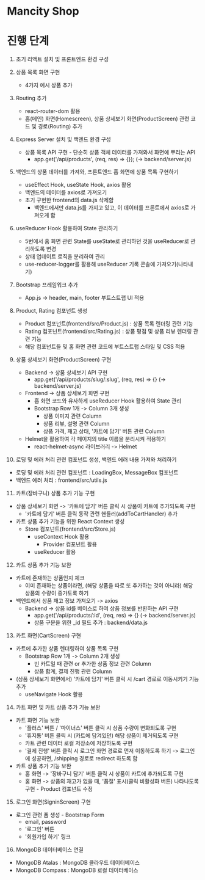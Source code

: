 # Mancity Shop

# 진행 단계

1. 초기 리액트 설치 및 프론트엔드 환경 구성

2. 상품 목록 화면 구현

   - 4가지 예시 상품 추가

3. Routing 추가

   - react-router-dom 활용
   - 홈(메인) 화면(Homescreen), 상품 상세보기 화면(ProductScreen) 관련 코드 및 경로(Routing) 추가

4. Express Server 설치 및 백엔드 환경 구성

   - 상품 목록 API 구현 - 단순히 상품 객체 데이터를 가져와서 화면에 뿌리는 API
     - app.get('/api/products', (req, res) => {}); (-> backend/server.js)

5. 백엔드의 상품 데이터를 가져와, 프론트엔드 홈 화면에 상품 목록 구현하기

   - useEffect Hook, useState Hook, axios 활용
   - 백엔드의 데이터를 axios로 가져오기
   - 초기 구현한 frontend의 data.js 삭제함
     - 백엔드에서만 data.js를 가지고 있고, 이 데이터를 프론트에서 axios로 가져오게 함

6. useReducer Hook 활용하여 State 관리하기

   - 5번에서 홈 화면 관련 State를 useState로 관리하던 것을 useReducer로 관리하도록 변경
   - 상태 업데이트 로직을 분리하여 관리
   - use-reducer-logger를 활용해 useReducer 기록 콘솔에 가져오기(나타내기)

7. Bootstrap 프레임워크 추가

   - App.js -> header, main, footer 부트스트랩 UI 적용

8. Product, Rating 컴포넌트 생성

   - Product 컴포넌트(frontend/src/Product.js) : 상품 목록 렌더링 관련 기능
   - Rating 컴포넌트(frontend/src/Rating.js) : 상품 평점 및 상품 리뷰 렌더링 관련 기능
   - 해당 컴포넌트들 및 홈 화면 관련 코드에 부트스트랩 스타일 및 CSS 적용

9. 상품 상세보기 화면(ProductScreen) 구현

   - Backend -> 상품 상세보기 API 구현
     - app.get('/api/products/slug/:slug', (req, res) => {} (-> backend/server.js)
   - Frontend -> 상품 상세보기 화면 구현
     - 홈 화면 코드와 유사하게 useReducer Hook 활용하여 State 관리
     - Bootstrap Row 1개 -> Column 3개 생성
       - 상품 이미지 관련 Column
       - 상품 리뷰, 설명 관련 Column
       - 상품 가격, 재고 상태, '카트에 담기' 버튼 관련 Column
   - Helmet을 활용하여 각 페이지의 title 이름을 분리시켜 적용하기
     - react-helmet-async 라이브러리 -> Helmet

10. 로딩 및 에러 처리 관련 컴포넌트 생성, 백엔드 에러 내용 가져와 처리하기

- 로딩 및 에러 처리 관련 컴포넌트 : LoadingBox, MessageBox 컴포넌트
- 백엔드 에러 처리 : frontend/src/utils.js

11. 카트(장바구니) 상품 추가 기능 구현

- 상품 상세보기 화면 -> '카트에 담기' 버튼 클릭 시 상품이 카트에 추가되도록 구현
  - '카트에 담기' 버튼 클릭 동작 관련 핸들러(addToCartHandler) 추가
- 카트 상품 추가 기능을 위한 React Context 생성
  - Store 컴포넌트(frontend/src/Store.js)
    - useContext Hook 활용
      - Provider 컴포넌트 활용
    - useReducer 활용

12. 카트 상품 추가 기능 보완

- 카트에 존재하는 상품인지 체크
  - 이미 존재하는 상품이라면, (해당 상품을 따로 또 추가하는 것이 아니라) 해당 상품의 수량이 증가토록 하기
- 백엔드에서 상품 재고 정보 가져오기 -> axios
  - Backend -> 상품 id를 베이스로 하여 상품 정보를 반환하는 API 구현
    - app.get('/api/products/:id', (req, res) => {} (-> backend/server.js)
    - 상품 구분을 위한 \_id 필드 추가 : backend/data.js

13. 카트 화면(CartScreen) 구현

- 카트에 추가한 상품 렌더링하여 상품 목록 구현
  - Bootstrap Row 1개 -> Column 2개 생성
    - 빈 카트일 때 관련 or 추가한 상품 정보 관련 Column
    - 상품 합계, 결제 진행 관련 Column
- (상품 상세보기 화면에서) '카트에 담기' 버튼 클릭 시 /cart 경로로 이동시키기 기능 추가
  - useNavigate Hook 활용

14. 카트 화면 및 카트 상품 추가 기능 보완

- 카트 화면 기능 보완
  - '플러스' 버튼 / '마이너스' 버튼 클릭 시 상품 수량이 변화되도록 구현
  - '휴지통' 버튼 클릭 시 (카트에 담겨있던) 해당 상품이 제거되도록 구현
  - 카트 관련 데이터 로컬 저장소에 저장하도록 구현
  - '결제 진행' 버튼 클릭 시 로그인 화면 경로로 먼저 이동하도록 하기 -> 로그인에 성공하면, /shipping 경로로 redirect 하도록 함
- 카트 상품 추가 기능 보완
  - 홈 화면 -> '장바구니 담기' 버튼 클릭 시 상품이 카트에 추가되도록 구현
  - 홈 화면 -> 상품의 재고가 없을 때, '품절' 표시(클릭 비활성화 버튼) 나타나도록 구현 - Product 컴포넌트 수정

15. 로그인 화면(SigninScreen) 구현

- 로그인 관련 폼 생성 - Bootstrap Form
  - email, password
  - '로그인' 버튼
  - '회원가입 하기' 링크

16. MongoDB 데이터베이스 연결

- MongoDB Atalas : MongoDB 클라우드 데이터베이스
- MongoDB Compass : MongoDB 로컬 데이터베이스
